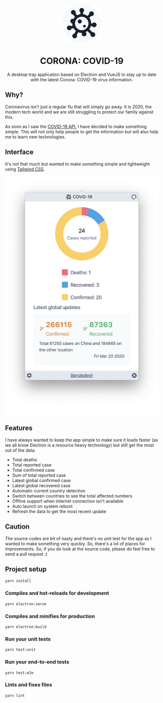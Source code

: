 <center>
  <img src="/build/icons/128x128.png" width="128" title="Corona Desktop Electron App" alt="Corona app">
  	<h1>CORONA: COVID-19</h1>
  	A desktop tray application based on Electron and VueJS to stay up to date with the latest Corona: COVID-19 virus information.
</center>

## Why?
Coronavirus isn't just a regular flu that will simply go away. It is 2020, the modern tech world and we are still struggling to protect our family against this.

As soon as I saw the [COVID-19 API](https://github.com/mathdroid/covid-19-api), I have decided to make something simple. This will not only help people to get the information but will also help me to learn new technologies.

## Interface
It's not that much but wanted to make something simple and lightweight using [Tailwind CSS](https://tailwindcss.com).
<center>
  <img src="Interface.png" title="Corona Desktop Electron App" alt="Corona application">
</center>

## Features
I have always wanted to keep the app simple to make sure it loads faster (as we all know Electron is a resource heavy technology) but still get the most out of the data.

 - Total deaths
 - Total reported case
 - Total confirmed case
 - Sum of total reported case
 - Latest global confirmed case
 - Latest global recovered case
 - Automatic current country detection
 - Switch between countries to see the total affected numbers
 - Offline support when internet connection isn't available
 - Auto launch on system reboot
 - Refresh the data to get the most recent update

## Caution

The source codes are bit of nasty and there's no unit test for the app as I wanted to make something very quickly. So, there's a lot of places for improvements. So, if you do look at the source code, please do feel free to send a pull request :)

## Project setup
```shell
yarn install
```
### Compiles and hot-reloads for development
```shell
yarn electron:serve
```
### Compiles and minifies for production
```shell
yarn electron:build
```
### Run your unit tests
```shell
yarn test:unit
```
### Run your end-to-end tests
```shell
yarn test:e2e
```
### Lints and fixes files
```shell
yarn lint
```
